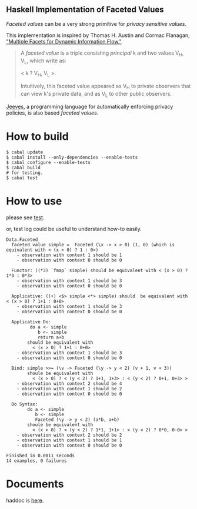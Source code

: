 Haskell Implementation of Faceted Values
----
_Faceted values_ can be a very strong primitive for _privacy sensitive values_.

This implementation is inspired by Thomas H. Austin and Cormac Flanagan, ["Multiple Facets for Dynamic Information Flow."](http://users.soe.ucsc.edu/~cormac/papers/popl12b.pdf)

> A _faceted value_ is a triple consisting _principal_ k and two values V<sub>H</sub>, V<sub>L</sub>, which write as:
>
> \< k ? V<sub>H</sub>, V<sub>L</sub> \>.
>
> Intuitively, this faceted value appeared as V<sub>H</sub> to private observers that can view k's private data, and as V<sub>L</sub> to other public observers.

[Jeeves](http://jeeveslang.org), a programming language for automatically enforcing privacy policies, is also based _faceted values_.

How to build
==
```
$ cabal update
$ cabal install --only-dependencies --enable-tests
$ cabal configure --enable-tests
$ cabal build
# for testing.
$ cabal test
```
How to use
==
please see [test](https://github.com/everpeace/faceted-values/blob/master/test/Data/FacetedSpec.hs).

or, test log could be useful to understand how-to easily.
```
Data.Faceted
  faceted value simple =  Faceted (\x -> x > 0) (1, 0) (which is equivalent with < (x > 0) ? 1 : 0>)
    - observation with context 1 should be 1
    - observation with context 0 should be 0

  Functor: ((*3) `fmap` simple) should be equivalent with < (x > 0) ? 1*3 : 0*3>
    - observation with context 1 should be 3
    - observation with context 0 should be 0

  Applicative: ((+) <$> simple <*> simple) should  be equivalent with < (x > 0) ? 1+1 : 0+0>
    - observation with context 1 should be 3
    - observation with context 0 should be 0

  Applicative Do:
         do a <- simple
            b <- simple
            return a+b
        should be equivalent with
          < (x > 0) ? 1+1 : 0+0>
    - observation with context 1 should be 3
    - observation with context 0 should be 0

  Bind: simple >>= (\v -> Faceted (\y -> y < 2) (v + 1, v + 3))
        shoule be equivalent with
          < (x > 0) ? < (y < 2) ? 1+1, 1+3> : < (y < 2) ? 0+1, 0+3> >
    - observation with context 2 should be 4
    - observation with context 1 should be 2
    - observation with context 0 should be 0

  Do Syntax:
        do a <- simple
           b <- simple
           Faceted (\y -> y < 2) (a*b, a+b)
        shoule be equivalent with
          < (x > 0) ? < (y < 2) ? 1*1, 1+1> : < (y < 2) ? 0*0, 0-0> >
    - observation with context 2 should be 2
    - observation with context 1 should be 1
    - observation with context 0 should be 0

Finished in 0.0011 seconds
14 examples, 0 failures
```

Documents
==
haddoc is [here](http://everpeace.github.io/faceted-values/faceted/index.html).
